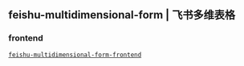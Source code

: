 ## feishu-multidimensional-form | 飞书多维表格

### frontend

[`feishu-multidimensional-form-frontend`](./frontend/README.md)
